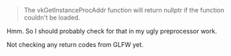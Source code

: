 > The vkGetInstanceProcAddr function will return nullptr if the function couldn't be loaded.

Hmm.  So I should probably check for that in my ugly preprocessor work.

Not checking any return codes from GLFW yet.
